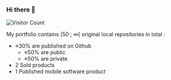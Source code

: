 ### Hi there 👋
![Visitor Count](https://profile-counter.glitch.me/sayfessyd/count.svg)

My portfolio contains [50 ; ∞[ original local repositories in total :
- ≈30% are published on Github
  - ≈50% are public
  - ≈50% are private
- 2 Sold products
- 1 Published mobile software product
